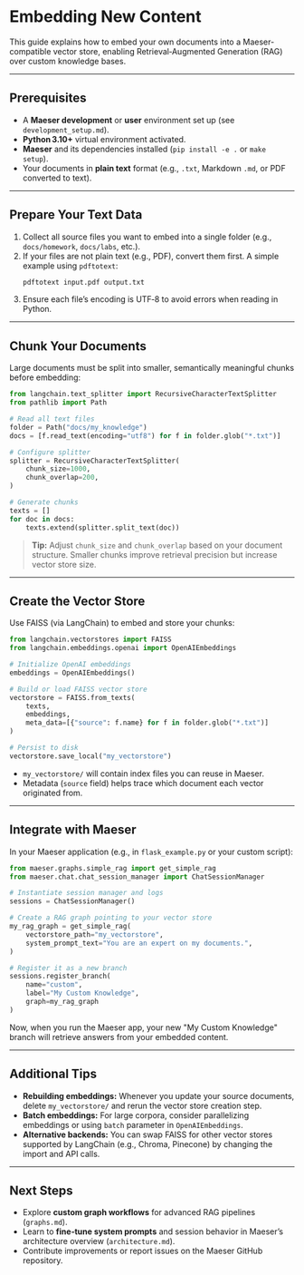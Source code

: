 # Embedding New Content

This guide explains how to embed your own documents into a Maeser-compatible vector store, enabling Retrieval‑Augmented Generation (RAG) over custom knowledge bases.

---

## Prerequisites

- A **Maeser development** or **user** environment set up (see `development_setup.md`).
- **Python 3.10+** virtual environment activated.
- **Maeser** and its dependencies installed (`pip install -e .` or `make setup`).
- Your documents in **plain text** format (e.g., `.txt`, Markdown `.md`, or PDF converted to text).

---

## Prepare Your Text Data

1. Collect all source files you want to embed into a single folder (e.g., `docs/homework`, `docs/labs`, etc.).
2. If your files are not plain text (e.g., PDF), convert them first. A simple example using `pdftotext`:
   ```bash
   pdftotext input.pdf output.txt
   ```
3. Ensure each file’s encoding is UTF‑8 to avoid errors when reading in Python.

---

## Chunk Your Documents

Large documents must be split into smaller, semantically meaningful chunks before embedding:

```python
from langchain.text_splitter import RecursiveCharacterTextSplitter
from pathlib import Path

# Read all text files
folder = Path("docs/my_knowledge")
docs = [f.read_text(encoding="utf8") for f in folder.glob("*.txt")]

# Configure splitter
splitter = RecursiveCharacterTextSplitter(
    chunk_size=1000,
    chunk_overlap=200,
)

# Generate chunks
texts = []
for doc in docs:
    texts.extend(splitter.split_text(doc))
```

> **Tip:** Adjust `chunk_size` and `chunk_overlap` based on your document structure. Smaller chunks improve retrieval precision but increase vector store size.

---

## Create the Vector Store

Use FAISS (via LangChain) to embed and store your chunks:

```python
from langchain.vectorstores import FAISS
from langchain.embeddings.openai import OpenAIEmbeddings

# Initialize OpenAI embeddings
embeddings = OpenAIEmbeddings()

# Build or load FAISS vector store
vectorstore = FAISS.from_texts(
    texts,
    embeddings,
    meta_data=[{"source": f.name} for f in folder.glob("*.txt")]
)

# Persist to disk
vectorstore.save_local("my_vectorstore")
```

- `my_vectorstore/` will contain index files you can reuse in Maeser.
- Metadata (`source` field) helps trace which document each vector originated from.

---

## Integrate with Maeser

In your Maeser application (e.g., in `flask_example.py` or your custom script):

```python
from maeser.graphs.simple_rag import get_simple_rag
from maeser.chat.chat_session_manager import ChatSessionManager

# Instantiate session manager and logs
sessions = ChatSessionManager()

# Create a RAG graph pointing to your vector store
my_rag_graph = get_simple_rag(
    vectorstore_path="my_vectorstore",
    system_prompt_text="You are an expert on my documents.",
)

# Register it as a new branch
sessions.register_branch(
    name="custom",
    label="My Custom Knowledge",
    graph=my_rag_graph
)
```

Now, when you run the Maeser app, your new "My Custom Knowledge" branch will retrieve answers from your embedded content.

---

## Additional Tips

- **Rebuilding embeddings:** Whenever you update your source documents, delete `my_vectorstore/` and rerun the vector store creation step.
- **Batch embeddings:** For large corpora, consider parallelizing embeddings or using `batch` parameter in `OpenAIEmbeddings`.
- **Alternative backends:** You can swap FAISS for other vector stores supported by LangChain (e.g., Chroma, Pinecone) by changing the import and API calls.

---

## Next Steps

- Explore **custom graph workflows** for advanced RAG pipelines (`graphs.md`).
- Learn to **fine‑tune system prompts** and session behavior in Maeser’s architecture overview (`architecture.md`).
- Contribute improvements or report issues on the Maeser GitHub repository.


